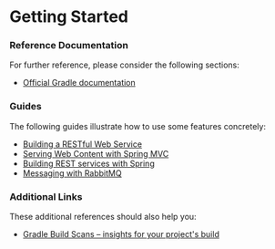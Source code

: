 # Getting Started

### Reference Documentation
For further reference, please consider the following sections:

* [Official Gradle documentation](https://docs.gradle.org)

### Guides
The following guides illustrate how to use some features concretely:

* [Building a RESTful Web Service](https://spring.io/guides/gs/rest-service/)
* [Serving Web Content with Spring MVC](https://spring.io/guides/gs/serving-web-content/)
* [Building REST services with Spring](https://spring.io/guides/tutorials/bookmarks/)
* [Messaging with RabbitMQ](https://spring.io/guides/gs/messaging-rabbitmq/)

### Additional Links
These additional references should also help you:

* [Gradle Build Scans – insights for your project's build](https://scans.gradle.com#gradle)

